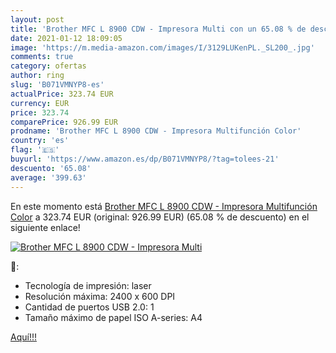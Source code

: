 ```yaml
---
layout: post
title: 'Brother MFC L 8900 CDW - Impresora Multi con un 65.08 % de descuento'
date: 2021-01-12 18:09:05
image: 'https://m.media-amazon.com/images/I/3129LUKenPL._SL200_.jpg'
comments: true
category: ofertas
author: ring
slug: 'B071VMNYP8-es'
actualPrice: 323.74 EUR
currency: EUR
price: 323.74
comparePrice: 926.99 EUR
prodname: 'Brother MFC L 8900 CDW - Impresora Multifunción Color'
country: 'es'
flag: '🇪🇸'
buyurl: 'https://www.amazon.es/dp/B071VMNYP8/?tag=tolees-21'
descuento: '65.08'
average: '399.63'
---
```


En este momento está [Brother MFC L 8900 CDW - Impresora Multifunción Color](https://www.amazon.es/dp/B071VMNYP8/?tag=tolees-21) a 323.74 EUR (original: 926.99 EUR) (65.08 %  de descuento) en el siguiente enlace!

[![Brother MFC L 8900 CDW - Impresora Multi](https://m.media-amazon.com/images/I/3129LUKenPL._SL200_.jpg)](https://www.amazon.es/dp/B071VMNYP8/?tag=tolees-21)

🔎:

- Tecnología de impresión: laser
- Resolución máxima: 2400 x 600 DPI
- Cantidad de puertos USB 2.0: 1
- Tamaño máximo de papel ISO A-series: A4

[Aquí!!!](https://www.amazon.es/dp/B071VMNYP8/?tag=tolees-21)
